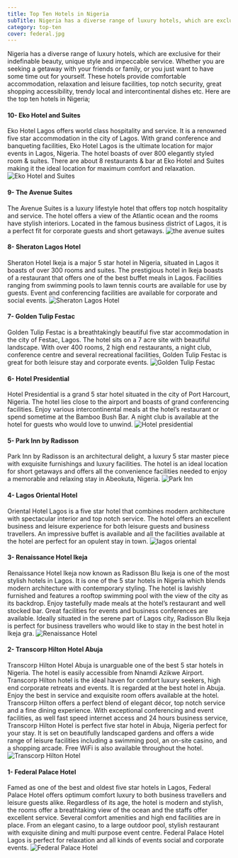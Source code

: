 ```yaml
---
title: Top Ten Hotels in Nigeria
subTitle: Nigeria has a diverse range of luxury hotels, which are exclusive for their indefinable beauty, unique style and impeccable service.
category: top-ten
cover: federal.jpg
---
```


Nigeria has a diverse range of luxury hotels, which are exclusive for their indefinable beauty, unique style and impeccable service. Whether you are seeking a getaway with your friends or family, or you just want to have some time out for yourself. These hotels provide comfortable accommodation, relaxation and leisure facilities, top notch security, great shopping accessibility, trendy local and intercontinental dishes etc. Here are the top ten hotels in Nigeria;



#### 10- Eko Hotel and Suites
Eko Hotel Lagos offers world class hospitality and service. It is a renowned five star accommodation in the city of Lagos. With grand conference and banqueting facilities, Eko Hotel Lagos is the ultimate location for major events in Lagos, Nigeria. The hotel boasts of over 800 elegantly styled room & suites. There are about 8 restaurants & bar at Eko Hotel and Suites making it the ideal location for maximum comfort and relaxation.
![Eko Hotel and Suites](eko.jpg)

#### 9- The Avenue Suites
The Avenue Suites is a luxury lifestyle hotel that offers top notch hospitality and service. The hotel offers a view of the Atlantic ocean and the rooms have stylish interiors. Located in the famous business district of Lagos, it is a perfect fit for corporate guests and short getaways.
![the avenue suites](the-avenue-suites.jpg)

#### 8- Sheraton Lagos Hotel
Sheraton Hotel Ikeja is a major 5 star hotel in Nigeria, situated in Lagos it boasts of over 300 rooms and suites. The prestigious hotel in Ikeja boasts of a restaurant that offers one of the best buffet meals in Lagos. Facilities ranging from swimming pools to lawn tennis courts are available for use by guests. Event and conferencing facilities are available for corporate and social events.
![Sheraton Lagos Hotel](sheraton-lagos-hotel-lagos.jpg)

#### 7- Golden Tulip Festac
Golden Tulip Festac is a breathtakingly beautiful five star accommodation in the city of Festac, Lagos. The hotel sits on a 7 acre site with beautiful landscape. With over 400 rooms, 2 high end restaurants, a night club, conference centre and several recreational facilities, Golden Tulip Festac is great for both leisure stay and corporate events.
![Golden Tulip Festac](golden-tulip-festac.jpg)

#### 6- Hotel Presidential
Hotel Presidential is a grand 5 star hotel situated in the city of Port Harcourt, Nigeria. The hotel lies close to the airport and boasts of grand conferencing facilities. Enjoy various intercontinental meals at the hotel’s restaurant or spend sometime at the Bamboo Bush Bar. A night club is available at the hotel for guests who would love to unwind.
![Hotel presidential](Hotel-presidential.jpg)

#### 5- Park Inn by Radisson 
Park Inn by Radisson is an architectural delight, a luxury 5 star master piece with exquisite furnishings and luxury facilities. The hotel is an ideal location for short getaways and offers all the convenience facilities needed to enjoy a memorable and relaxing stay in Abeokuta, Nigeria.
![Park Inn](parkinn.jpg)

#### 4- Lagos Oriental Hotel
Oriental Hotel Lagos is a five star hotel that combines modern architecture with spectacular interior and top notch service. The hotel offers an excellent business and leisure experience for both leisure guests and business travellers. An impressive buffet is available and all the facilities available at the hotel are perfect for an opulent stay in town.
![lagos oriental](lagos_oriental.jpg)

#### 3- Renaissance Hotel Ikeja
Renaissance Hotel Ikeja now known as Radisson Blu Ikeja is one of the most stylish hotels in Lagos. It is one of the 5 star hotels in Nigeria which blends modern architecture with contemporary styling. The hotel is lavishly furnished and features a rooftop swimming pool with the view of the city as its backdrop. Enjoy tastefully made meals at the hotel’s restaurant and well stocked bar. Great facilities for events and business conferences are available. Ideally situated in the serene part of Lagos city, Radisson Blu Ikeja is perfect for business travellers who would like to stay in the best hotel in Ikeja gra.
![Renaissance Hotel](renaissance.jpg)

#### 2- Transcorp Hilton Hotel Abuja
Transcorp Hilton Hotel Abuja is unarguable one of the best 5 star hotels in Nigeria. The hotel is easily accessible from Nnamdi Azikwe Airport. Transcorp Hilton hotel is the ideal haven for comfort luxury seekers, high end corporate retreats and events. It is regarded at the best hotel in Abuja. Enjoy the best in service and exquisite room offers available at the hotel. Transcorp Hilton offers a perfect blend of elegant décor, top notch service and a fine dining experience.
With exceptional conferencing and event facilities, as well fast speed internet access and 24 hours business service, Transcorp Hilton Hotel is perfect five star hotel in Abuja, Nigeria perfect for your stay. It is set on beautifully landscaped gardens and offers a wide range of leisure facilities including a swimming pool, an on-site casino, and a shopping arcade. Free WiFi is also available throughout the hotel.
![Transcorp Hilton Hotel](transcorp-hilton.jpg)

#### 1- Federal Palace Hotel
Famed as one of the best and oldest five star hotels in Lagos, Federal Palace Hotel offers optimum comfort luxury to both business travellers and leisure guests alike. Regardless of its age, the hotel is modern and stylish, the rooms offer a breathtaking view of the ocean and the staffs offer excellent service. Several comfort amenities and high end facilities are in place. From an elegant casino, to a large outdoor pool, stylish restaurant with exquisite dining and multi purpose event centre. Federal Palace Hotel Lagos is perfect for relaxation and all kinds of events social and corporate events.
![Federal Palace Hotel](federal.jpg)
